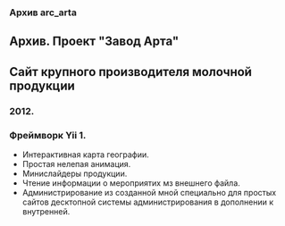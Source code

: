 ### Архив arc_arta
## Архив. Проект "Завод Арта"
## Сайт крупного производителя молочной продукции
### 2012.
### Фреймворк Yii 1. 
+ Интерактивная карта географии.
+ Простая нелепая анимация.
+ Минислайдеры продукции.
+ Чтение информации о мероприятих мз внешнего файла.
+ Администрирование из созданной мной специально для простых сайтов десктопной системы администрирования в дополнении к внутренней.
